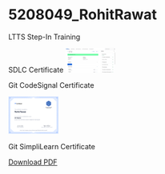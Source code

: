 # 5208049_RohitRawat
LTTS Step-In Training

SDLC Certificate
<img src="https://github.com/rohit-77777/5208049_RohitRawat/blob/main/SDLC/5208049_RohitRawat.png" alt="5208049_RohitRawat" width="100" />





Git CodeSignal Certificate

<img src="https://github.com/rohit-77777/5208049_RohitRawat/blob/main/Git/5208049_RohitRawat.png" alt="5208049_RohitRawat" width="100" />




Git SimpliLearn Certificate

[Download PDF](5208049_RohitRawat.pdf)